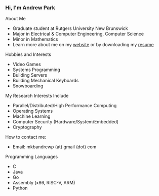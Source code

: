 ### Hi, I'm Andrew Park

About Me
* Graduate student at Rutgers University New Brunswick
* Major in Electrical & Computer Engineering, Computer Science
* Minor in Mathematics
* Learn more about me on my [website](http://iznoanygod.me/) or by downloading my [resume](https://github.com/Iznoanygod/Iznoanygod/raw/master/andrewpark.pdf)

Hobbies and Interests
* Video Games
* Systems Programming
* Building Servers
* Building Mechanical Keyboards
* Snowboarding

My Research Interests Include
* Parallel/Distributed/High Performance Computing
* Operating Systems
* Machine Learning
* Computer Security (Hardware/System/Embedded)
* Cryptography

How to contact me:
* Email: mkbandrewp (at) gmail (dot) com

Programming Languages
* C
* Java
* Go
* Assembly (x86, RISC-V, ARM) 
* Python
